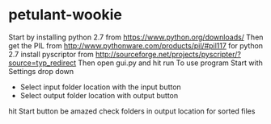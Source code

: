 # petulant-wookie
Start by installing python 2.7 from https://www.python.org/downloads/
Then get the PIL from http://www.pythonware.com/products/pil/#pil117 for python 2.7
install pyscriptor from http://sourceforge.net/projects/pyscripter/?source=typ_redirect
Then open gui.py and hit run
To use program
Start with Settings drop down
- Select input folder location with the input button
- Select output folder location with output button

hit Start button
be amazed
check folders in output location for sorted files
